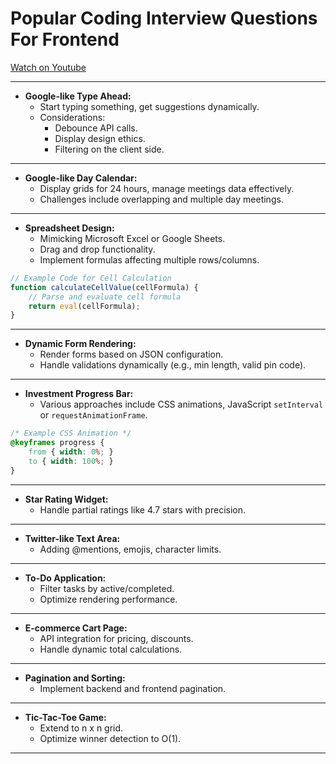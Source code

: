 
# Popular Coding Interview Questions For Frontend

[Watch on Youtube](https://www.youtube.com/watch?v=c_kVh_-gQtI)

---

- **Google-like Type Ahead:**
  - Start typing something, get suggestions dynamically.
  - Considerations:
    - Debounce API calls.
    - Display design ethics.
    - Filtering on the client side.

---

- **Google-like Day Calendar:**
  - Display grids for 24 hours, manage meetings data effectively.
  - Challenges include overlapping and multiple day meetings.

---

- **Spreadsheet Design:**
  - Mimicking Microsoft Excel or Google Sheets.
  - Drag and drop functionality.
  - Implement formulas affecting multiple rows/columns.

```javascript
// Example Code for Cell Calculation
function calculateCellValue(cellFormula) {
    // Parse and evaluate cell formula
    return eval(cellFormula);
}
```
---

- **Dynamic Form Rendering:**
  - Render forms based on JSON configuration.
  - Handle validations dynamically (e.g., min length, valid pin code).

---

- **Investment Progress Bar:**
  - Various approaches include CSS animations, JavaScript `setInterval` or `requestAnimationFrame`.

```css
/* Example CSS Animation */
@keyframes progress {
    from { width: 0%; }
    to { width: 100%; }
}
```

---

- **Star Rating Widget:**
  - Handle partial ratings like 4.7 stars with precision.

---

- **Twitter-like Text Area:**
  - Adding @mentions, emojis, character limits.

---

- **To-Do Application:**
  - Filter tasks by active/completed.
  - Optimize rendering performance.

---

- **E-commerce Cart Page:**
  - API integration for pricing, discounts.
  - Handle dynamic total calculations.

---

- **Pagination and Sorting:**
  - Implement backend and frontend pagination.

---

- **Tic-Tac-Toe Game:**
  - Extend to n x n grid.
  - Optimize winner detection to O(1).

---
